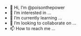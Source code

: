 - 👋 Hi, I’m @poisonthepower
- 👀 I’m interested in ...
- 🌱 I’m currently learning ...
- 💞️ I’m looking to collaborate on ...
- 📫 How to reach me ...

<!---
poisonthepower/poisonthepower is a ✨ special ✨ repository because its `README.md` (this file) appears on your GitHub profile.
You can click the Preview link to take a look at your changes.
--->
